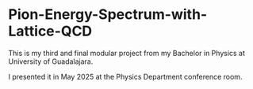 # Pion-Energy-Spectrum-with-Lattice-QCD
This is my third and final modular project from my Bachelor in Physics at University of Guadalajara.

I presented it in May 2025 at the Physics Department conference room.
